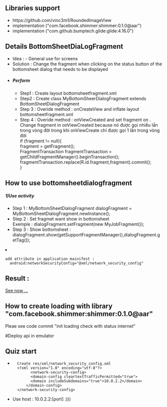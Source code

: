 
   <h2>Libraries support</h2>
  <ul>
  <li> https://github.com/vinc3m1/RoundedImageView</li>
  <li> implementation ("com.facebook.shimmer:shimmer:0.1.0@aar")</li>
    <li>implementation ("com.github.bumptech.glide:glide:4.16.0")</li>
</ul>
</div>
<div>
  <h2>Details BottomSheetDiaLogFragment</h2>
  <ul>
    <li> Idea :  
     - General use for screens
    </li>
    <li>
      Solution : Change the fragment when clicking on the status button of the bottomsheet dialog that needs to be displayed
    </li>
    <li>
       <h5> Perform</h5>
        <div>
          <ul>
            <li>
              Step1 : Create layout bottomsheetfragment.xml
            </li>
            <li>
              Step2 : Create class MyBottomSheerDialogFragment extends BottomSheetDialogFragment
            </li>
            <li>
              Step 3 : 
              Overide method : onCreateView and inflate layout bottomsheetfragment.xml
            </li>
            <li>Step 4 : 
              Overide method  : onViewCreated and set fragment on . Change fragment in onViewCreated because nó được gọi nhiều lần trong vòng đời trong khi onViewCreate chỉ được gọi 1 lần trong vòng đời
              <div>
                 if (fragment != null){ <br>
                fragment = getFragment();<br>
                FragmentTransaction fragmentTransaction = getChildFragmentManager().beginTransaction();<br>
                fragmentTransaction.replace(R.id.fragment,fragment).commit();<br>
              }
              </div>
            </li>
          </ul>
        </div>
    </li>
  </ul>
</div>
<h2>How to use bottomsheetdialogfragment</h1>
<div>
  <h5>1)Use  activity</h5>
  <ul>
    <li>Step 1 : MyBottomSheetDialogFragment dialogFragment = MyBottomSheetDialogFragment.newInstance();</li>
    <li>Step 2 : Set fragmet want show in bottomsheet 
      <div>
        Exemple :  dialogFragment.setFragment(new MyJobFragment());
      </div>
    </li>
    <li>Step 3 : Show bottomsheet : dialogFragment.show(getSupportFragmentManager(),dialogFragment.getTag());</li>
  </ul>
    </div>
  </li>
  <li>
    
    add attribute in application mainifest : 
      android:networkSecurityConfig="@xml/network_security_config"
      
  </li>

<div>
  <h2>Result : </h2>
  <a href="https://drive.google.com/file/d/1xWluv_G0jWedfrp3M5kcE3mWQvATOa5t/view?usp=sharing">See now ...</a>
</div>

<div>
  <h2>How to create loading with  library "com.facebook.shimmer:shimmer:0.1.0@aar"</h2>
  Pleae see code commit "init loading check with status internet"
</div>


#Deploy api in emulator
<h2>Quiz start</h2>
<uL>
  <li>
    <div>
      
      Create res/xml/network_security_config.xml
      <?xml version="1.0" encoding="utf-8"?>
            <network-security-config>
            <domain-config cleartextTrafficPermitted="true">
            <domain includeSubdomains="true">10.0.2.2</domain>
          </domain-config>
      </network-security-config> 

<div>
  <li>
    Use host : 10.0.2.2:[port] :)))
  </li>
</uL>

